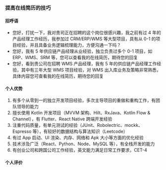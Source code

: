 ### 提高在线简历的技巧

#### 招呼语

-   您好，打扰一下，我对贵司正在招聘的这个岗位很感兴趣，我之前有过 4 年的产品经理工作经历，我参加过 CRM/ERP/WMS 等大型项目，具有从 0-1 的项目经验，并且具备业务逻辑梳理能力，方便沟通一下吗？
-   您好，我有 5 年供应链产品经理从业经验，独立负责过多个 0-1 项目，如 ERP、WMS、SRM 等，您可以查看我的在线简历，期待您的回复
-   您好，看到贵公司在招聘 WMS 产品经理，我有 5 年的供应链产品经理工作经验，其中有三年大型 WMS 项目经验，对 WMS 出入库业务及策略非常熟悉，具体内容您可查看我的在线简历，期待您的回复

#### 个人优势

1. 有多个从零到一的独立开发项目经验，多次主导项目的重做和重构工作，有团队领导的能力
2. 擅长使用 Kotlin 开发项目（MVVM 架构、Hilt、RxJava、Kotlin Flow & Channel），有 Flutter、React Native 跨端开发经验
3. 注重代码质量，有单元测试的经验（JUnit、Robolectric、mockk、Espresso 等），有较好的数据结构与算法知识（Leetcode）
4. 有过 App 启动、UI 渲染、内存、网络和 Apk 大小等方面的优化经验
5. 技术涉及广泛（React、Python、Node、MySQL 等），有全栈开发的能力
6. 有创业公司和跨国公司工作经验，英文能力满足日常工作要求，CET-4

#### 个人评价
